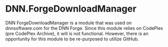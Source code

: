 # DNN.ForgeDownloadManager
DNN ForgeDownloadManager is a module that was used on dnnsoftware.com for the DNN Forge.  Since this module relies on CodePlex (pre CodePlex Archive), it will is not functional.  However, there is an opportunity for this module to be re-purposed to utilize GitHub.